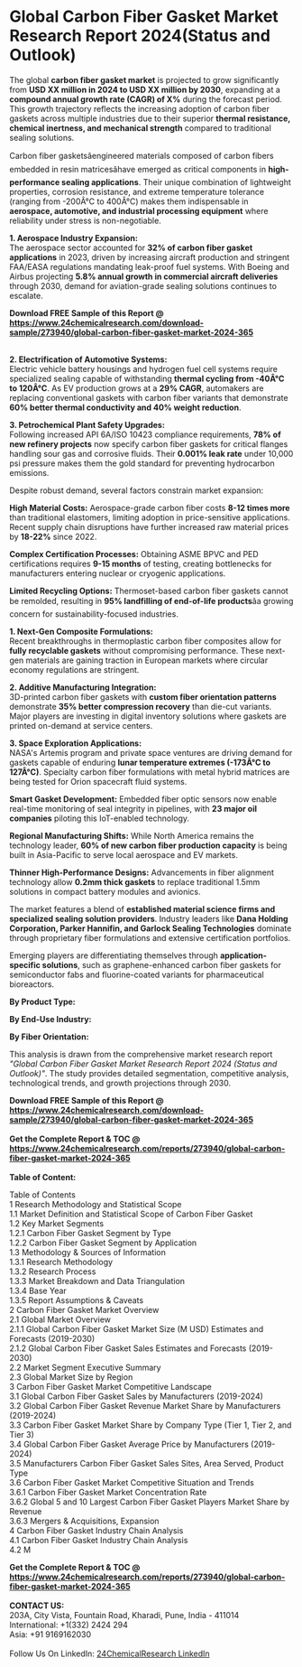 <h1>Global Carbon Fiber Gasket Market Research Report 2024(Status and Outlook)</h1><p>The global <strong>carbon fiber gasket market</strong> is projected to grow significantly from <strong>USD XX million in 2024 to USD XX million by 2030</strong>, expanding at a <strong>compound annual growth rate (CAGR) of X%</strong> during the forecast period. This growth trajectory reflects the increasing adoption of carbon fiber gaskets across multiple industries due to their superior <strong>thermal resistance, chemical inertness, and mechanical strength</strong> compared to traditional sealing solutions.</p><p>Carbon fiber gasketsâengineered materials composed of carbon fibers embedded in resin matricesâhave emerged as critical components in <strong>high-performance sealing applications</strong>. Their unique combination of lightweight properties, corrosion resistance, and extreme temperature tolerance (ranging from -200Â°C to 400Â°C) makes them indispensable in <strong>aerospace, automotive, and industrial processing equipment</strong> where reliability under stress is non-negotiable.</p><p><strong>1. Aerospace Industry Expansion:</strong><br>
The aerospace sector accounted for <strong>32% of carbon fiber gasket applications</strong> in 2023, driven by increasing aircraft production and stringent FAA/EASA regulations mandating leak-proof fuel systems. With Boeing and Airbus projecting <strong>5.8% annual growth in commercial aircraft deliveries</strong> through 2030, demand for aviation-grade sealing solutions continues to escalate.</p><div><b>Download FREE Sample of this Report @ 
            <a href="https://www.24chemicalresearch.com/download-sample/273940/global-carbon-fiber-gasket-market-2024-365">
            https://www.24chemicalresearch.com/download-sample/273940/global-carbon-fiber-gasket-market-2024-365</a></b></div><br><p><strong>2. Electrification of Automotive Systems:</strong><br>
Electric vehicle battery housings and hydrogen fuel cell systems require specialized sealing capable of withstanding <strong>thermal cycling from -40Â°C to 120Â°C</strong>. As EV production grows at a <strong>29% CAGR</strong>, automakers are replacing conventional gaskets with carbon fiber variants that demonstrate <strong>60% better thermal conductivity and 40% weight reduction</strong>.</p><p><strong>3. Petrochemical Plant Safety Upgrades:</strong><br>
Following increased API 6A/ISO 10423 compliance requirements, <strong>78% of new refinery projects</strong> now specify carbon fiber gaskets for critical flanges handling sour gas and corrosive fluids. Their <strong>0.001% leak rate</strong> under 10,000 psi pressure makes them the gold standard for preventing hydrocarbon emissions.</p><p>Despite robust demand, several factors constrain market expansion:</p><p><strong>High Material Costs:</strong> Aerospace-grade carbon fiber costs <strong>8-12 times more</strong> than traditional elastomers, limiting adoption in price-sensitive applications. Recent supply chain disruptions have further increased raw material prices by <strong>18-22%</strong> since 2022.</p><p><strong>Complex Certification Processes:</strong> Obtaining ASME BPVC and PED certifications requires <strong>9-15 months</strong> of testing, creating bottlenecks for manufacturers entering nuclear or cryogenic applications.</p><p><strong>Limited Recycling Options:</strong> Thermoset-based carbon fiber gaskets cannot be remolded, resulting in <strong>95% landfilling of end-of-life products</strong>âa growing concern for sustainability-focused industries.</p><p><strong>1. Next-Gen Composite Formulations:</strong><br>
Recent breakthroughs in thermoplastic carbon fiber composites allow for <strong>fully recyclable gaskets</strong> without compromising performance. These next-gen materials are gaining traction in European markets where circular economy regulations are stringent.</p><p><strong>2. Additive Manufacturing Integration:</strong><br>
3D-printed carbon fiber gaskets with <strong>custom fiber orientation patterns</strong> demonstrate <strong>35% better compression recovery</strong> than die-cut variants. Major players are investing in digital inventory solutions where gaskets are printed on-demand at service centers.</p><p><strong>3. Space Exploration Applications:</strong><br>
NASA's Artemis program and private space ventures are driving demand for gaskets capable of enduring <strong>lunar temperature extremes (-173Â°C to 127Â°C)</strong>. Specialty carbon fiber formulations with metal hybrid matrices are being tested for Orion spacecraft fluid systems.</p><p><strong>Smart Gasket Development:</strong> Embedded fiber optic sensors now enable real-time monitoring of seal integrity in pipelines, with <strong>23 major oil companies</strong> piloting this IoT-enabled technology.</p><p><strong>Regional Manufacturing Shifts:</strong> While North America remains the technology leader, <strong>60% of new carbon fiber production capacity</strong> is being built in Asia-Pacific to serve local aerospace and EV markets.</p><p><strong>Thinner High-Performance Designs:</strong> Advancements in fiber alignment technology allow <strong>0.2mm thick gaskets</strong> to replace traditional 1.5mm solutions in compact battery modules and avionics.</p><p>The market features a blend of <strong>established material science firms and specialized sealing solution providers</strong>. Industry leaders like <strong>Dana Holding Corporation, Parker Hannifin, and Garlock Sealing Technologies</strong> dominate through proprietary fiber formulations and extensive certification portfolios.</p><p>Emerging players are differentiating themselves through <strong>application-specific solutions</strong>, such as graphene-enhanced carbon fiber gaskets for semiconductor fabs and fluorine-coated variants for pharmaceutical bioreactors.</p><p><strong>By Product Type:</strong></p><p><strong>By End-Use Industry:</strong></p><p><strong>By Fiber Orientation:</strong></p><p>This analysis is drawn from the comprehensive market research report <em>"Global Carbon Fiber Gasket Market Research Report 2024 (Status and Outlook)"</em>. The study provides detailed segmentation, competitive analysis, technological trends, and growth projections through 2030.</p><div><b>Download FREE Sample of this Report @ 
            <a href="https://www.24chemicalresearch.com/download-sample/273940/global-carbon-fiber-gasket-market-2024-365">
            https://www.24chemicalresearch.com/download-sample/273940/global-carbon-fiber-gasket-market-2024-365</a></b></div><br><div><b>Get the Complete Report & TOC @ 
            <a href="https://www.24chemicalresearch.com/reports/273940/global-carbon-fiber-gasket-market-2024-365">
            https://www.24chemicalresearch.com/reports/273940/global-carbon-fiber-gasket-market-2024-365</a></b></div><br>
            <b>Table of Content:</b><p>Table of Contents<br />
1 Research Methodology and Statistical Scope<br />
1.1 Market Definition and Statistical Scope of Carbon Fiber Gasket<br />
1.2 Key Market Segments<br />
1.2.1 Carbon Fiber Gasket Segment by Type<br />
1.2.2 Carbon Fiber Gasket Segment by Application<br />
1.3 Methodology & Sources of Information<br />
1.3.1 Research Methodology<br />
1.3.2 Research Process<br />
1.3.3 Market Breakdown and Data Triangulation<br />
1.3.4 Base Year<br />
1.3.5 Report Assumptions & Caveats<br />
2 Carbon Fiber Gasket Market Overview<br />
2.1 Global Market Overview<br />
2.1.1 Global Carbon Fiber Gasket Market Size (M USD) Estimates and Forecasts (2019-2030)<br />
2.1.2 Global Carbon Fiber Gasket Sales Estimates and Forecasts (2019-2030)<br />
2.2 Market Segment Executive Summary<br />
2.3 Global Market Size by Region<br />
3 Carbon Fiber Gasket Market Competitive Landscape<br />
3.1 Global Carbon Fiber Gasket Sales by Manufacturers (2019-2024)<br />
3.2 Global Carbon Fiber Gasket Revenue Market Share by Manufacturers (2019-2024)<br />
3.3 Carbon Fiber Gasket Market Share by Company Type (Tier 1, Tier 2, and Tier 3)<br />
3.4 Global Carbon Fiber Gasket Average Price by Manufacturers (2019-2024)<br />
3.5 Manufacturers Carbon Fiber Gasket Sales Sites, Area Served, Product Type<br />
3.6 Carbon Fiber Gasket Market Competitive Situation and Trends<br />
3.6.1 Carbon Fiber Gasket Market Concentration Rate<br />
3.6.2 Global 5 and 10 Largest Carbon Fiber Gasket Players Market Share by Revenue<br />
3.6.3 Mergers & Acquisitions, Expansion<br />
4 Carbon Fiber Gasket Industry Chain Analysis<br />
4.1 Carbon Fiber Gasket Industry Chain Analysis<br />
4.2 M</p><div><b>Get the Complete Report & TOC @ 
            <a href="https://www.24chemicalresearch.com/reports/273940/global-carbon-fiber-gasket-market-2024-365">
            https://www.24chemicalresearch.com/reports/273940/global-carbon-fiber-gasket-market-2024-365</a></b></div><br><b>CONTACT US:</b><br>
            203A, City Vista, Fountain Road, Kharadi, Pune, India - 411014<br>
            International: +1(332) 2424 294<br>
            Asia: +91 9169162030 <br><br>
            Follow Us On LinkedIn: <a href="https://www.linkedin.com/company/24chemicalresearch/">24ChemicalResearch LinkedIn</a>